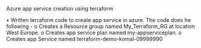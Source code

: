 Azure app service creation using terraform

•	Written terraform code to create app service in azure. The code does he following -
o	Creates a Resource group named My_Terraform_RG at location West Europe.
o	Creates app service plan named my-appserviceplan.
o	Creates app Service named terraform-demo-komal-09999990

